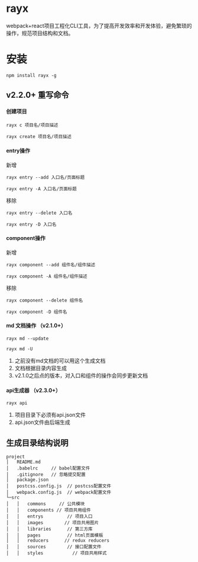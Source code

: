 # rayx
webpack+react项目工程化CLI工具，为了提高开发效率和开发体验，避免繁琐的操作，规范项目结构和文档。

# 安装
```
npm install rayx -g
```

## v2.2.0+ 重写命令

#### 创建项目
```node
rayx c 项目名/项目描述
```
```node
rayx create 项目名/项目描述
```

#### entry操作

新增
```node
rayx entry --add 入口名/页面标题
```
```node
rayx entry -A 入口名/页面标题
```
移除
```node
rayx entry --delete 入口名
```
```node
rayx entry -D 入口名
```


#### component操作

新增
```node
rayx component --add 组件名/组件描述
```
```node
rayx component -A 组件名/组件描述
```
移除
```node
rayx component --delete 组件名
```
```node
rayx component -D 组件名
```

#### md 文档操作 （v2.1.0+）

```node
rayx md --update
```
```node
rayx md -U
```

1. 之前没有md文档的可以用这个生成文档
2. 文档根据目录内容生成
3. v2.1.0之后点的版本，对入口和组件的操作会同步更新文档

#### api生成器 （v2.3.0+）
```node
rayx api
```

1. 项目目录下必须有api.json文件
2. api.json文件由后端生成

## 生成目录结构说明
```node
project
│   README.md
│   .babelrc     // babel配置文件
│   .gitignore   // 忽略提交配置
│   package.json  
│   postcss.config.js  // postcss配置文件
│   webpack.config.js  // webpack配置文件
└─src
│   │   commons     // 公共模块
│   │   components // 项目共用组件
│   │   entrys         // 项目入口
│   │   images        // 项目共用图片
│   │   libraries      // 第三方库
│   │   pages          // html页面模板
│   │   reducers      // redux reducers
│   │   sources        // 接口配置文件
│   │   styles           // 项目共用样式
```
